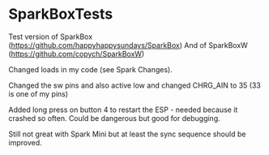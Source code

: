 # SparkBoxTests
Test version of SparkBox (https://github.com/happyhappysundays/SparkBox)
And of SparkBoxW (https://github.com/copych/SparkBoxW)

Changed loads in my code (see Spark Changes).   

Changed the sw pins and also active low and changed CHRG_AIN to 35  (33 is one of my pins)   

Added long press on button 4 to restart the ESP - needed because it crashed so often. Could be dangerous but good for debugging.   


Still not great with Spark Mini but at least the sync sequence should be improved.   
